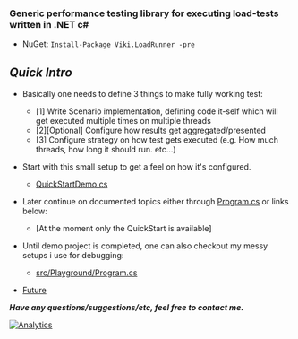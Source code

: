 ### Generic performance testing library for executing load-tests written in .NET c# ###
* NuGet: `Install-Package Viki.LoadRunner -pre`

## *Quick Intro*
* Basically one needs to define 3 things to make fully working test:
  - [1] Write Scenario implementation, defining code it-self which will get executed multiple times on multiple threads
  - [2][Optional] Configure how results get aggregated/presented
  - [3] Configure strategy on how test  gets executed (e.g. How much threads, how long it should run. etc...)

* Start with this small setup to get a feel on how it's configured.
  - [QuickStartDemo.cs](/demo/QuickStart/QuickStartDemo.cs)
* Later continue on documented topics either through [Program.cs](/demo/Program.cs) or links below:
  - [At the moment only the QuickStart is available]
* Until demo project is completed, one can also checkout my messy setups i use for debugging:
  - [src/Playground/Program.cs](/src/Viki.LoadRunner.Playground/Program.cs)
  
* [Future](../../wiki/TODOs)

***Have any questions/suggestions/etc, feel free to contact me.***

[![Analytics](https://ga-beacon.appspot.com/UA-71045586-1/LoadRunner/readme?pixel)](https://github.com/Vycka/LoadRunner)
